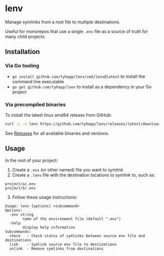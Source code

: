 # lenv

Manage symlinks from a root file to multiple destinations.

Useful for monorepos that use a single `.env` file as a source of truth for many child projects.

## Installation

### Via Go tooling

- `go install github.com/tyhopp/lenv/cmd/lenv@latest` to install the command line executable
- `go get github.com/tyhopp/lenv` to install as a dependency in your Go project

### Via precompiled binaries

To install the latest linux amd64 release from GitHub:

```sh
curl -L -o lenv https://github.com/tyhopp/lenv/releases/latest/download/lenv-linux-amd64
```

See [Releases](https://github.com/tyhopp/lenv/releases) for all available binaries and versions.

## Usage

In the root of your project:

1. Create a `.env` (or other named) file you want to symlink
2. Create a `.lenv` file with the destination locations to symlink to, such as:

```
project/a/.env
project/b/.env
```

3. Follow these usage instructions:
```
Usage: lenv [options] <subcommand>
Options:
  -env string
        name of the environment file (default ".env")
  -help
        display help information
Subcommands:
  check   - Check status of symlinks between source env file and destinations
  link    - Symlink source env file to destinations
  unlink  - Remove symlinks from destinations
```